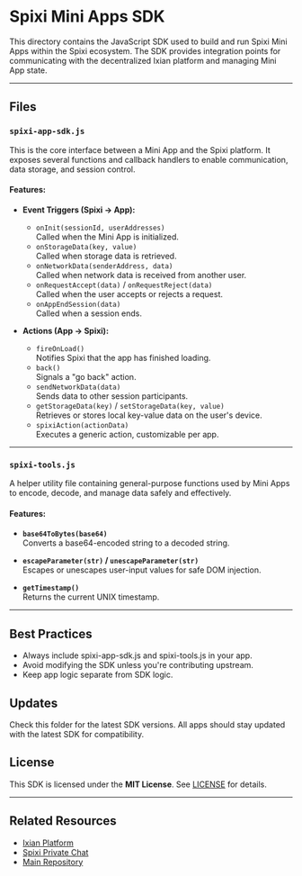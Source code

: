 ﻿# Spixi Mini Apps SDK

This directory contains the JavaScript SDK used to build and run Spixi Mini Apps within the Spixi ecosystem. The SDK provides integration points for communicating with the decentralized Ixian platform and managing Mini App state.

---

## Files

### `spixi-app-sdk.js`

This is the core interface between a Mini App and the Spixi platform. It exposes several functions and callback handlers to enable communication, data storage, and session control.

#### Features:

- **Event Triggers (Spixi → App):**
  - `onInit(sessionId, userAddresses)`  
    Called when the Mini App is initialized.
  - `onStorageData(key, value)`  
    Called when storage data is retrieved.
  - `onNetworkData(senderAddress, data)`  
    Called when network data is received from another user.
  - `onRequestAccept(data)` / `onRequestReject(data)`  
    Called when the user accepts or rejects a request.
  - `onAppEndSession(data)`  
    Called when a session ends.

- **Actions (App → Spixi):**
  - `fireOnLoad()`  
    Notifies Spixi that the app has finished loading.
  - `back()`  
    Signals a "go back" action.
  - `sendNetworkData(data)`  
    Sends data to other session participants.
  - `getStorageData(key)` / `setStorageData(key, value)`  
    Retrieves or stores local key-value data on the user's device.
  - `spixiAction(actionData)`  
    Executes a generic action, customizable per app.

---

### `spixi-tools.js`

A helper utility file containing general-purpose functions used by Mini Apps to encode, decode, and manage data safely and effectively.

#### Features:

- **`base64ToBytes(base64)`**  
  Converts a base64-encoded string to a decoded string.

- **`escapeParameter(str)` / `unescapeParameter(str)`**  
  Escapes or unescapes user-input values for safe DOM injection.

- **`getTimestamp()`**  
  Returns the current UNIX timestamp.

---

## Best Practices

- Always include spixi-app-sdk.js and spixi-tools.js in your app.
- Avoid modifying the SDK unless you're contributing upstream.
- Keep app logic separate from SDK logic.

## Updates

Check this folder for the latest SDK versions. All apps should stay updated with the latest SDK for compatibility.


## License

This SDK is licensed under the **MIT License**. See [LICENSE](../LICENSE) for details.

---

## Related Resources

- [Ixian Platform](https://www.ixian.io)
- [Spixi Private Chat](https://www.spixi.io)
- [Main Repository](https://github.com/ixian-platform)

